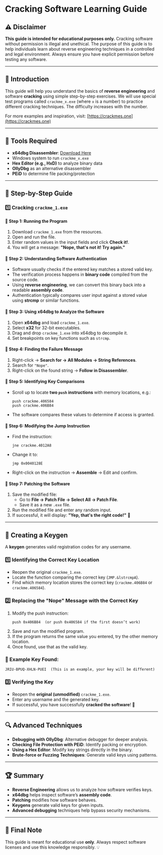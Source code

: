 # Cracking Software Learning Guide

## ⚠️ Disclaimer

**This guide is intended for educational purposes only.**
Cracking software without permission is illegal and unethical. The purpose of this guide is to help individuals learn about reverse engineering techniques in a controlled and legal environment. Always ensure you have explicit permission before testing any software.

---

## 📌 Introduction

This guide will help you understand the basics of **reverse engineering** and software **cracking** using simple step-by-step exercises. We will use special test programs called `crackme_x.exe` (where `x` is a number) to practice different cracking techniques. The difficulty increases with the number.

For more examples and inspiration, visit: [https://crackmes.one](https://crackmes.one)

---

## 🔹 Tools Required

- **x64dbg Disassembler**: [Download Here](https://github.com/x64dbg/x64dbg/releases)
- Windows system to run `crackme_x.exe`
- **Hex Editor (e.g., HxD)** to analyze binary data
- **OllyDbg** as an alternative disassembler
- **PEiD** to determine file packing/protection

---

## 📖 Step-by-Step Guide

### 1️⃣ Cracking `crackme_1.exe`

#### 🔹 Step 1: Running the Program
1. Download `crackme_1.exe` from the resources.
2. Open and run the file.
3. Enter random values in the input fields and click **Check it!**.
4. You will get a message: **"Nope, that's not it! Try again."**

#### 🔹 Step 2: Understanding Software Authentication
- Software usually checks if the entered key matches a stored valid key.
- The verification process happens in **binary code** compiled from the source code.
- Using **reverse engineering**, we can convert this binary back into a readable **assembly code**.
- Authentication typically compares user input against a stored value using **strcmp** or similar functions.

#### 🔹 Step 3: Using x64dbg to Analyze the Software
1. Open **x64dbg** and load `crackme_1.exe`.
2. Select **x32** for 32-bit executables.
3. Drag and drop `crackme_1.exe` into x64dbg to decompile it.
4. Set breakpoints on key functions such as `strcmp`.

#### 🔹 Step 4: Finding the Failure Message
1. Right-click -> **Search for -> All Modules -> String References**.
2. Search for `"Nope"`.
3. Right-click on the found string -> **Follow in Disassembler**.

#### 🔹 Step 5: Identifying Key Comparisons
- Scroll up to locate **two `push` instructions** with memory locations, e.g.: 
  ```
  push crackme.406584
  push crackme.406B84
  ```
- The software compares these values to determine if access is granted.

#### 🔹 Step 6: Modifying the Jump Instruction
- Find the instruction:
  ```
  jne crackme.4012A8
  ```
- Change it to:
  ```
  jmp 0x0040128E
  ```
- Right-click on the instruction -> **Assemble** -> Edit and confirm.

#### 🔹 Step 7: Patching the Software
1. Save the modified file:
   - Go to **File -> Patch File -> Select All -> Patch File**.
   - Save it as a new `.exe` file.
2. Run the modified file and enter any random input.
3. If successful, it will display: **"Yep, that's the right code!"** 🎉

---

## 🔑 Creating a Keygen
A **keygen** generates valid registration codes for any username. 

### 1️⃣ Identifying the Correct Key Location
- Reopen the original `crackme_1.exe`.
- Locate the function comparing the correct key (`JMP.&lstrcmpA`).
- Find which memory location stores the correct key (`crackme.406B84` or `crackme.406584`).

### 2️⃣ Replacing the "Nope" Message with the Correct Key
1. Modify the push instruction:
   ```
   push 0x406B84  (or push 0x406584 if the first doesn’t work)
   ```
2. Save and run the modified program.
3. If the program returns the same value you entered, try the other memory location.
4. Once found, use that as the valid key.

### 🎯 Example Key Found:
```
JRIU-BPUQ-XHLN-PUEI  (This is an example, your key will be different)
```

### 3️⃣ Verifying the Key
- Reopen the **original (unmodified)** `crackme_1.exe`.
- Enter any username and the generated key.
- If successful, you have successfully **cracked the software**! 🎉

---

## 🔍 Advanced Techniques
- **Debugging with OllyDbg**: Alternative debugger for deeper analysis.
- **Checking File Protection with PEiD**: Identify packing or encryption.
- **Using a Hex Editor**: Modify key strings directly in the binary.
- **Brute-force or Fuzzing Techniques**: Generate valid keys using patterns.

---

## 🏆 Summary
- **Reverse Engineering** allows us to analyze how software verifies keys.
- **x64dbg** helps inspect software’s **assembly code**.
- **Patching** modifies how software behaves.
- **Keygens** generate valid keys for given inputs.
- **Advanced debugging** techniques help bypass security mechanisms.

---

## 🛑 Final Note
This guide is meant for educational use **only**. Always respect software licenses and use this knowledge responsibly. 💡